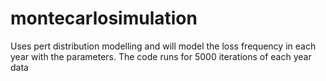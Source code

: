 # montecarlosimulation

Uses pert distribution modelling and will model the loss frequency in each year with the parameters. The code runs for 5000 iterations of each year data 
